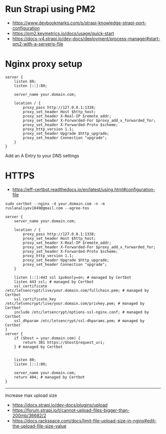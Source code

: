 # Run Strapi using PM2

- https://www.devbookmarks.com/p/strapi-knowledge-strapi-port-configuration
- https://pm2.keymetrics.io/docs/usage/quick-start
- https://docs-v4.strapi.io/dev-docs/deployment/process-manager#start-pm2-with-a-serverjs-file

# Nginx proxy setup

```
server {
    listen 80;
    listen [::]:80;

    server_name your.domain.com;

    location / {
        proxy_pass http://127.0.0.1:1338;
        proxy_set_header Host $http_host;
        proxy_set_header X-Real-IP $remote_addr;
        proxy_set_header X-Forwarded-For $proxy_add_x_forwarded_for;
        proxy_set_header X-Forwarded-Proto $scheme;
        proxy_http_version 1.1;
        proxy_set_header Upgrade $http_upgrade;
        proxy_set_header Connection "upgrade";
    }
}
```

Add an A Entry to your DNS settings

# HTTPS

- https://eff-certbot.readthedocs.io/en/latest/using.html#configuration-file

`sudo certbot --nginx -d your.domain.com -n -m ruslanaliyev1849@gmail.com --agree-tos`

```
server {
    server_name your.domain.com;

    location / {
        proxy_pass http://127.0.0.1:1338;
        proxy_set_header Host $http_host;
        proxy_set_header X-Real-IP $remote_addr;
        proxy_set_header X-Forwarded-For $proxy_add_x_forwarded_for;
        proxy_set_header X-Forwarded-Proto $scheme;
        proxy_http_version 1.1;
        proxy_set_header Upgrade $http_upgrade;
        proxy_set_header Connection "upgrade";
    }

    listen [::]:443 ssl ipv6only=on; # managed by Certbot
    listen 443 ssl; # managed by Certbot
    ssl_certificate /etc/letsencrypt/live/your.domain.com/fullchain.pem; # managed by Certbot
    ssl_certificate_key /etc/letsencrypt/live/your.domain.com/privkey.pem; # managed by Certbot
    include /etc/letsencrypt/options-ssl-nginx.conf; # managed by Certbot
    ssl_dhparam /etc/letsencrypt/ssl-dhparams.pem; # managed by Certbot
}
server {
    if ($host = your.domain.com) {
        return 301 https://$host$request_uri;
    } # managed by Certbot


    listen 80;
    listen [::]:80;

    server_name your.domain.com;
    return 404; # managed by Certbot
}
```

---

Increase max upload size

- https://docs.strapi.io/dev-docs/plugins/upload
- https://forum.strapi.io/t/cannot-upload-files-bigger-than-200mb/36682/2
- https://docs.rackspace.com/docs/limit-file-upload-size-in-nginx#edit-the-upload-file-size-value
